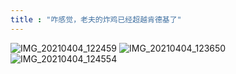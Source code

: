 ```yaml
---
title : "咋感觉，老夫的炸鸡已经超越肯德基了"
---
```


![IMG_20210404_122459](https://cdn.jsdelivr.net/gh/petterobam/picture-bucket@main/vs-code/upload/imgs/IMG_20210404_122459.jpg)
![IMG_20210404_123650](https://cdn.jsdelivr.net/gh/petterobam/picture-bucket@main/vs-code/upload/imgs/IMG_20210404_123650.jpg)
![IMG_20210404_124554](https://cdn.jsdelivr.net/gh/petterobam/picture-bucket@main/vs-code/upload/imgs/IMG_20210404_124554.jpg)